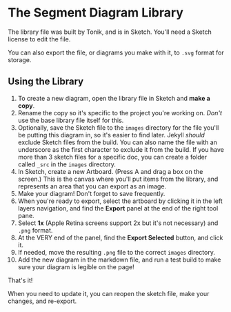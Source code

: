 # The Segment Diagram Library

The library file was built by Tonik, and is in Sketch. You'll need a Sketch license to edit the file.

You can also export the file, or diagrams you make with it, to `.svg` format for storage.

## Using the Library

1. To create a new diagram, open the library file in Sketch and **make a copy**.
2. Rename the copy so it's specific to the project you're working on.
   *Don't* use the base library file itself for this.
3. Optionally, save the Sketch file to the `images` directory for the file you'll be putting this diagram in, so it's easier to find later.
    Jekyll _should_ exclude Sketch files from the build. You can also name the file with an underscore as the first character to exclude it from the build. If you have more than 3 sketch files for a specific doc, you can create a folder called `_src` in the `images` directory.
4. In Sketch, create a new Artboard. (Press A and drag a box on the screen.)
   This is the canvas where you'll put items from the library, and represents an area that you can export as an image.
5. Make your diagram! Don't forget to save frequently.
6. When you're ready to export, select the artboard by clicking it in the left layers navigation, and find the **Export** panel at the end of the right tool pane.
7. Select **1x** (Apple Retina screens support 2x but it's not necessary) and `.png` format.
8. At the VERY end of the panel, find the **Export Selected** button, and click it.
9. If needed, move the resulting `.png` file to the correct `images` directory.
10. Add the new diagram in the markdown file, and run a test build to make sure your diagram is legible on the page!

That's it!

When you need to update it, you can reopen the sketch file, make your changes, and re-export.
